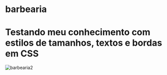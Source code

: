 # barbearia
# Testando meu conhecimento com estilos de tamanhos, textos e bordas em CSS
![barbearia2](https://github.com/PauloCAraujo/barbearia/assets/87201963/4f1b0467-11f3-45f0-a393-0717fc0f0ef5)
